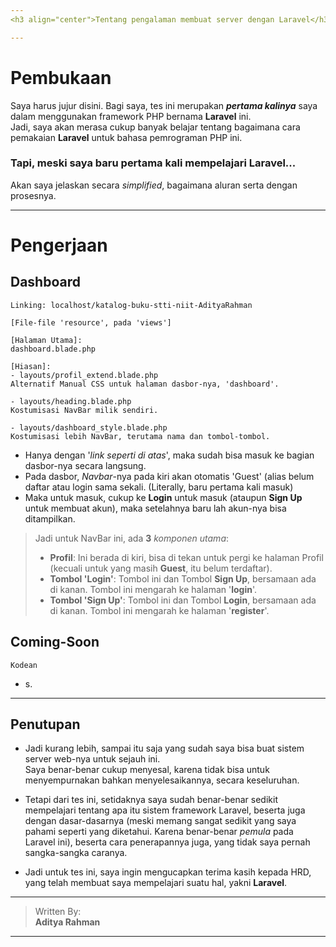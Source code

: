 ```yaml
---
<h3 align="center">Tentang pengalaman membuat server dengan Laravel</h3>

---
```

# Pembukaan
Saya harus jujur disini. Bagi saya, tes ini merupakan ***pertama kalinya*** saya dalam menggunakan framework PHP bernama **Laravel** ini. <br>
Jadi, saya akan merasa cukup banyak belajar tentang bagaimana cara pemakaian **Laravel** untuk bahasa pemrograman PHP ini.

### Tapi, meski saya baru pertama kali mempelajari Laravel...
Akan saya jelaskan secara *simplified*, bagaimana aluran serta dengan prosesnya.

---
# Pengerjaan

## Dashboard
```
Linking: localhost/katalog-buku-stti-niit-AdityaRahman

[File-file 'resource', pada 'views']

[Halaman Utama]:
dashboard.blade.php

[Hiasan]:
- layouts/profil_extend.blade.php
Alternatif Manual CSS untuk halaman dasbor-nya, 'dashboard'.

- layouts/heading.blade.php
Kostumisasi NavBar milik sendiri.

- layouts/dashboard_style.blade.php
Kostumisasi lebih NavBar, terutama nama dan tombol-tombol.
```
- Hanya dengan '*link seperti di atas*', maka sudah bisa masuk ke bagian dasbor-nya secara langsung.
- Pada dasbor, *Navbar*-nya pada kiri akan otomatis 'Guest' (alias belum daftar atau login sama sekali. (Literally, baru pertama kali masuk)
- Maka untuk masuk, cukup ke **Login** untuk masuk (ataupun **Sign Up** untuk membuat akun), maka setelahnya baru lah akun-nya bisa ditampilkan.

> Jadi untuk NavBar ini, ada **3** *komponen utama*:
> - **Profil**: Ini berada di kiri, bisa di tekan untuk pergi ke halaman Profil (kecuali untuk yang masih **Guest**, itu belum terdaftar).
> - **Tombol 'Login'**: Tombol ini dan Tombol **Sign Up**, bersamaan ada di kanan. Tombol ini mengarah ke halaman '**login**'.
> - **Tombol 'Sign Up'**: Tombol ini dan Tombol **Login**, bersamaan ada di kanan. Tombol ini mengarah ke halaman '**register**'.

## Coming-Soon
```
Kodean
```
- s.

---
## Penutupan

- Jadi kurang lebih, sampai itu saja yang sudah saya bisa buat sistem server web-nya untuk sejauh ini. <br>
Saya benar-benar cukup menyesal, karena tidak bisa untuk menyempurnakan bahkan menyelesaikannya, secara keseluruhan.

- Tetapi dari tes ini, setidaknya saya sudah benar-benar sedikit mempelajari tentang apa itu sistem framework Laravel, beserta juga dengan dasar-dasarnya (meski memang sangat sedikit yang saya pahami seperti yang diketahui. Karena benar-benar *pemula* pada Laravel ini), beserta cara penerapannya juga, yang tidak saya pernah sangka-sangka caranya.

- Jadi untuk tes ini, saya ingin mengucapkan terima kasih kepada HRD, yang telah membuat saya mempelajari suatu hal, yakni **Laravel**.

---

> Written By: <br>
> **Aditya Rahman**

---
